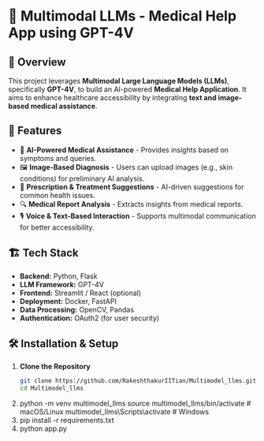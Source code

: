 # 🧠 Multimodal LLMs - Medical Help App using GPT-4V

## 📌 Overview
This project leverages **Multimodal Large Language Models (LLMs)**, specifically **GPT-4V**, to build an AI-powered **Medical Help Application**. It aims to enhance healthcare accessibility by integrating **text and image-based medical assistance**.

## 🚀 Features
- 🏥 **AI-Powered Medical Assistance** - Provides insights based on symptoms and queries.
- 🖼️ **Image-Based Diagnosis** - Users can upload images (e.g., skin conditions) for preliminary AI analysis.
- 📝 **Prescription & Treatment Suggestions** - AI-driven suggestions for common health issues.
- 🔍 **Medical Report Analysis** - Extracts insights from medical reports.
- 🎙️ **Voice & Text-Based Interaction** - Supports multimodal communication for better accessibility.

## 🏗️ Tech Stack
- **Backend:** Python, Flask
- **LLM Framework:** GPT-4V
- **Frontend:** Streamlit / React (optional)
- **Deployment:** Docker, FastAPI
- **Data Processing:** OpenCV, Pandas
- **Authentication:** OAuth2 (for user security)


## 🛠️ Installation & Setup
1. **Clone the Repository**
   ```sh
   git clone https://github.com/RakeshthakurIITian/Multimodel_llms.git
   cd Multimodel_llms
2. python -m venv multimodel_llms
source multimodel_llms/bin/activate  # macOS/Linux
multimodel_llms\Scripts\activate     # Windows
3. pip install -r requirements.txt
4. python app.py


